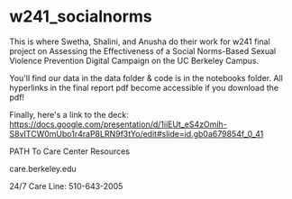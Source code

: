 # w241_socialnorms

This is where Swetha, Shalini, and Anusha do their work for w241 final project on Assessing the Effectiveness of a Social Norms-Based Sexual Violence 
Prevention Digital Campaign on the UC Berkeley Campus.

You'll find our data in the data folder & code is in the notebooks folder. All hyperlinks in the final report pdf become accessible if you download the pdf!

Finally, here's a link to the deck: https://docs.google.com/presentation/d/1iiEUt_eS4zOmih-S8vITCW0mUbo1r4raP8LRN9f3tYo/edit#slide=id.gb0a679854f_0_41

PATH To Care Center Resources

care.berkeley.edu

24/7 Care Line: 510-643-2005
